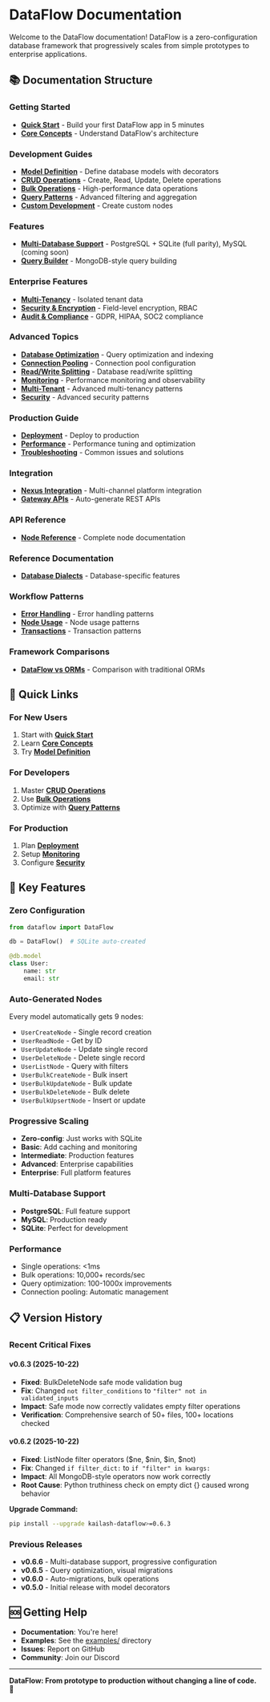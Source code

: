 # DataFlow Documentation

Welcome to the DataFlow documentation! DataFlow is a zero-configuration database framework that progressively scales from simple prototypes to enterprise applications.

## 📚 Documentation Structure

### **Getting Started**
- **[Quick Start](getting-started/quickstart.md)** - Build your first DataFlow app in 5 minutes
- **[Core Concepts](getting-started/concepts.md)** - Understand DataFlow's architecture

### **Development Guides**
- **[Model Definition](development/models.md)** - Define database models with decorators
- **[CRUD Operations](development/crud.md)** - Create, Read, Update, Delete operations
- **[Bulk Operations](development/bulk-operations.md)** - High-performance data operations
- **[Query Patterns](development/query-patterns.md)** - Advanced filtering and aggregation
- **[Custom Development](development/custom-nodes.md)** - Create custom nodes

### **Features**
- **[Multi-Database Support](features/multi-database.md)** - PostgreSQL + SQLite (full parity), MySQL (coming soon)
- **[Query Builder](features/query-builder.md)** - MongoDB-style query building

### **Enterprise Features**
- **[Multi-Tenancy](enterprise/multi-tenant.md)** - Isolated tenant data
- **[Security & Encryption](enterprise/security.md)** - Field-level encryption, RBAC
- **[Audit & Compliance](enterprise/compliance.md)** - GDPR, HIPAA, SOC2 compliance

### **Advanced Topics**
- **[Database Optimization](advanced/database-optimization.md)** - Query optimization and indexing
- **[Connection Pooling](advanced/pooling.md)** - Connection pool configuration
- **[Read/Write Splitting](advanced/read-write-split.md)** - Database read/write splitting
- **[Monitoring](advanced/monitoring.md)** - Performance monitoring and observability
- **[Multi-Tenant](advanced/multi-tenant.md)** - Advanced multi-tenancy patterns
- **[Security](advanced/security.md)** - Advanced security patterns

### **Production Guide**
- **[Deployment](production/deployment.md)** - Deploy to production
- **[Performance](production/performance.md)** - Performance tuning and optimization
- **[Troubleshooting](production/troubleshooting.md)** - Common issues and solutions

### **Integration**
- **[Nexus Integration](integration/nexus.md)** - Multi-channel platform integration
- **[Gateway APIs](integration/gateway.md)** - Auto-generate REST APIs

### **API Reference**
- **[Node Reference](api/nodes.md)** - Complete node documentation

### **Reference Documentation**
- **[Database Dialects](reference/dialects.md)** - Database-specific features

### **Workflow Patterns**
- **[Error Handling](workflows/error-handling.md)** - Error handling patterns
- **[Node Usage](workflows/nodes.md)** - Node usage patterns
- **[Transactions](workflows/transactions.md)** - Transaction patterns

### **Framework Comparisons**
- **[DataFlow vs ORMs](comparisons/FRAMEWORK_COMPARISON.md)** - Comparison with traditional ORMs

## 🚀 Quick Links

### For New Users
1. Start with **[Quick Start](getting-started/quickstart.md)**
2. Learn **[Core Concepts](getting-started/concepts.md)**
3. Try **[Model Definition](development/models.md)**

### For Developers
1. Master **[CRUD Operations](development/crud.md)**
2. Use **[Bulk Operations](development/bulk-operations.md)**
3. Optimize with **[Query Patterns](development/query-patterns.md)**

### For Production
1. Plan **[Deployment](production/deployment.md)**
2. Setup **[Monitoring](advanced/monitoring.md)**
3. Configure **[Security](enterprise/security.md)**

## 🎯 Key Features

### Zero Configuration
```python
from dataflow import DataFlow

db = DataFlow()  # SQLite auto-created

@db.model
class User:
    name: str
    email: str
```

### Auto-Generated Nodes
Every model automatically gets 9 nodes:
- `UserCreateNode` - Single record creation
- `UserReadNode` - Get by ID
- `UserUpdateNode` - Update single record
- `UserDeleteNode` - Delete single record
- `UserListNode` - Query with filters
- `UserBulkCreateNode` - Bulk insert
- `UserBulkUpdateNode` - Bulk update
- `UserBulkDeleteNode` - Bulk delete
- `UserBulkUpsertNode` - Insert or update

### Progressive Scaling
- **Zero-config**: Just works with SQLite
- **Basic**: Add caching and monitoring
- **Intermediate**: Production features
- **Advanced**: Enterprise capabilities
- **Enterprise**: Full platform features

### Multi-Database Support
- **PostgreSQL**: Full feature support
- **MySQL**: Production ready
- **SQLite**: Perfect for development

### Performance
- Single operations: <1ms
- Bulk operations: 10,000+ records/sec
- Query optimization: 100-1000x improvements
- Connection pooling: Automatic management

## 📋 Version History

### Recent Critical Fixes

#### v0.6.3 (2025-10-22)
- **Fixed**: BulkDeleteNode safe mode validation bug
- **Fix**: Changed `not filter_conditions` to `"filter" not in validated_inputs`
- **Impact**: Safe mode now correctly validates empty filter operations
- **Verification**: Comprehensive search of 50+ files, 100+ locations checked

#### v0.6.2 (2025-10-22)
- **Fixed**: ListNode filter operators ($ne, $nin, $in, $not)
- **Fix**: Changed `if filter_dict:` to `if "filter" in kwargs:`
- **Impact**: All MongoDB-style operators now work correctly
- **Root Cause**: Python truthiness check on empty dict {} caused wrong behavior

**Upgrade Command:**
```bash
pip install --upgrade kailash-dataflow>=0.6.3
```

### Previous Releases

- **v0.6.6** - Multi-database support, progressive configuration
- **v0.6.5** - Query optimization, visual migrations
- **v0.6.0** - Auto-migrations, bulk operations
- **v0.5.0** - Initial release with model decorators

## 🆘 Getting Help

- **Documentation**: You're here!
- **Examples**: See the [examples/](../examples/) directory
- **Issues**: Report on GitHub
- **Community**: Join our Discord

---

**DataFlow: From prototype to production without changing a line of code.** 🚀
